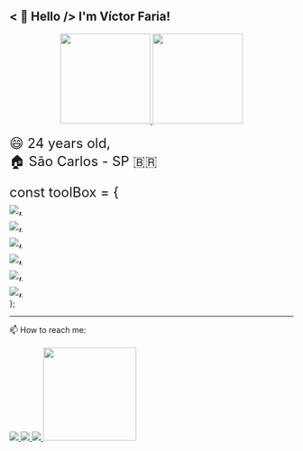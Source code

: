 
## < 👋 Hello /> I'm Víctor Faria!
<div>
  <div align = "center">
    <a href="https://github.com/vitilevi">
    <img height="160em" src="https://github-readme-stats.vercel.app/api?username=vitilevi&show_icons=true&theme=tokyonight&include_all_commits=true&count_private=true" />
    <img height="160em" src="https://github-readme-stats.vercel.app/api/top-langs/?username=vitilevi&layout=compact&langs_count=16&theme=tokyonight" /> </a>
  </div>
</div>
<br>

<div>
  <span><font size="5"> 😄 24 years old,</font></span>
  <br>
  <span><font size="5">🏠 São Carlos - SP 🇧🇷</font></span>
  <br><br>
</div>

<div>
  <font size="5">
    <span>
      const toolBox = {
    </span>
    <br>
    <a href="https://github.com/vitilevi">
      <img align="center" src="https://img.shields.io/badge/HTML5-E34F26?style=for-the-badge&logo=html5&logoColor=white" />,<br>
      <img align="center" src="https://img.shields.io/badge/CSS-239120?&style=for-the-badge&logo=css3&logoColor=white" />,<br>
      <img align="center" src="https://img.shields.io/badge/JavaScript-323330?style=for-the-badge&logo=javascript&logoColor=F7DF1E" />,<br>
      <img align="center" src="https://img.shields.io/badge/React-20232A?style=for-the-badge&logo=react&logoColor=61DAFB" />,<br>
      <img align="center" src="https://img.shields.io/badge/Jest-C21325?style=for-the-badge&logo=jest&logoColor=white" />,<br>
      <img align="center" src="https://img.shields.io/badge/Git-F05032?style=for-the-badge&logo=git&logoColor=white" />,<br>
    </a>
  </font>
  <span>
    };
  </span>
</div>

---
  
<div> 
  <span>📫 How to reach me: </span><br><br>
  
  <a href="mailto: vitilevi@hotmail.com">
    <img src="https://img.shields.io/badge/-EMAIL-%23333?style=for-the-badge&logo=gmail&logoColor=white" />
  </a>
  
  <a href="https://www.linkedin.com/in/vitilevi" target="_blank">
    <img src="https://img.shields.io/badge/-LinkedIn-%230077B5?style=for-the-badge&logo=linkedin&logoColor=white" />
  </a>  
  
  <a href="https://instagram.com/vitilevi" target="_blank">
    <img src="https://img.shields.io/badge/-Instagram-%23E4405F?style=for-the-badge&logo=instagram&logoColor=white" />
  </a>
  
  <a href="https://www.codewars.com/users/vitilevi" target="_blank">
    <img width="165" src="https://www.codewars.com/users/vitilevi/badges/micro" />
  </a>
  
</div>
